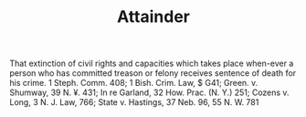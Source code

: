 ---
title: Attainder
letter: A
permalink: "/definitions/attainder.html"
body: That extinction of civil rights and capacities which takes place when-ever a
  person who has committed treason or felony receives sentence of death for his crime.
  1 Steph. Comm. 408; 1 Bish. Crim. Law, $ G41; Green. v. Shumway, 39 N. ¥. 431; In
  re Garland, 32 How. Prac. (N. Y.) 251; Cozens v. Long, 3 N. J. Law, 766; State v.
  Hastings, 37 Neb. 96, 55 N. W. 781
published_at: '2018-07-07'
layout: post
---